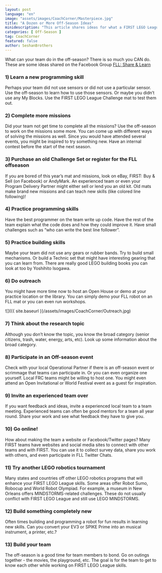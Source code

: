 ```yaml
---
layout: post
language: "en"
image: "assets/images/CoachCorner/Masterpiece.jpg"
title: "A Dozen or More Off-Season Ideas"
minidescription: "This article shares ideas for what a FIRST LEGO League can do in the off-season to improve their skills."
categories: [ Off-Season ]
tag: CoachCorner
featured: false
author: SeshanBrothers
---
```


What can your team do in the off-season?  There is so much you CAN do. These are some ideas shared on the Facebook Group <a href="https://www.facebook.com/groups/FLLShareandLearn/">FLL: Share & Learn </a>

### 1) Learn a new programming skill
Perhaps your team did not use sensors or did not use a particular sensor. Use the off-season to learn how to use those sensors. Or maybe you didn’t use any My Blocks. Use the FIRST LEGO League Challenge mat to test them out.

### 2) Complete more missions
Did your team not get time to complete all the missions? Use the off-season to work on the missions some more.  You can come up with different ways of solving the missions as well. Since you would have attended several events, you might be inspired to try something new. Have an internal contest before the start of the next season.

### 3) Purchase an old Challenge Set or register for the FLL offseason
If you are bored of this year’s mat and missions, look on eBay, FIRST: Buy & Sell (on Facebook) or AndyMark. An experienced team or even your Program Delivery Partner might either sell or lend you an old kit. Old mats make brand new missions and can teach new skills (like colored line following)!  

### 4) Practice programming skills
Have the best programmer on the team write up code. Have the rest of the team explain what the code does and how they could improve it. Have small challenges such as “who can write the best line follower”.

### 5) Practice building skills
Maybe your team did not use any gears or rubber bands. Try to build small mechanisms. Or build a Technic set that might have interesting gearing that you can learn from. There are really good LEGO building books you can look at too by Yoshihito Isogawa.

### 6) Do outreach
You might have more time now to host an Open House or demo at your practice location or the library. You can simply demo your FLL robot on an FLL mat or you can even run workshops.  

![]({{ site.baseurl }}/assets/images/CoachCorner/Outreach.jpg)

### 7) Think about the research topic  
Although you don’t know the topic, you know the broad category (senior citizens, trash, water, energy, arts, etc). Look up some information about the broad category.

### 8) Participate in an Off-season event  
Check with your local Operational Partner if there is an off-season event or scrimmage that teams can participate in.  Or you can even organize one yourself. Local FRC teams might be willing to host one. You might even attend an Open Invitational or World Festival event as a guest for inspiration.

### 9) Invite an experienced team over
If you want feedback and ideas, invite a experienced local team to a team meeting. Experienced teams can often be good mentors for a team all year round. Share your work and see what feedback they have to give you.

### 10) Go online!
How about making the team a website or Facebook/Twitter pages? Many FIRST teams have websites and social media sites to connect with other teams and with FIRST. You can use it to collect survey data, share you work with others, and even participate in FLL Twitter Chats.

### 11) Try another LEGO robotics tournament
Many states and countries off other LEGO robotics programs that will enhance your FIRST LEGO League skills. Some areas offer Robot Sumo, Robocup and World Robot Olympiad. For example, a museum in New Orleans offers MINDSTORMS-related challenges. These do not usually conflict with FIRST LEGO League and still use LEGO MINDSTORMS.

### 12) Build something completely new
Often times building and programming a robot for fun results in learning new skills. Can you convert your EV3 or SPIKE Prime into an musical instrument, a printer, etc.?

### 13) Build your team
The off-season is a good time for team members to bond. Go on outings together - the movies, the playground, etc. The goal is for the team to get to know each other while working on FIRST LEGO League skills.
